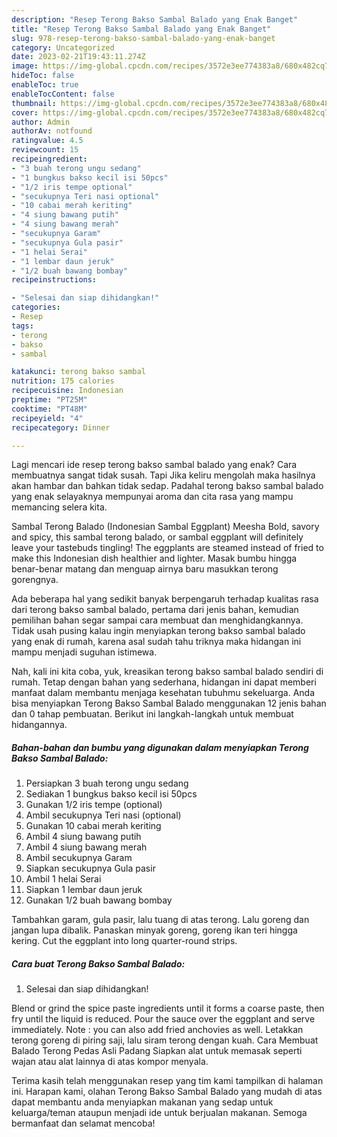 ```yaml
---
description: "Resep Terong Bakso Sambal Balado yang Enak Banget"
title: "Resep Terong Bakso Sambal Balado yang Enak Banget"
slug: 978-resep-terong-bakso-sambal-balado-yang-enak-banget
category: Uncategorized
date: 2023-02-21T19:43:11.274Z
image: https://img-global.cpcdn.com/recipes/3572e3ee774383a8/680x482cq70/terong-bakso-sambal-balado-foto-resep-utama.jpg
hideToc: false
enableToc: true
enableTocContent: false
thumbnail: https://img-global.cpcdn.com/recipes/3572e3ee774383a8/680x482cq70/terong-bakso-sambal-balado-foto-resep-utama.jpg
cover: https://img-global.cpcdn.com/recipes/3572e3ee774383a8/680x482cq70/terong-bakso-sambal-balado-foto-resep-utama.jpg
author: Admin
authorAv: notfound
ratingvalue: 4.5
reviewcount: 15
recipeingredient:
- "3 buah terong ungu sedang"
- "1 bungkus bakso kecil isi 50pcs"
- "1/2 iris tempe optional"
- "secukupnya Teri nasi optional"
- "10 cabai merah keriting"
- "4 siung bawang putih"
- "4 siung bawang merah"
- "secukupnya Garam"
- "secukupnya Gula pasir"
- "1 helai Serai"
- "1 lembar daun jeruk"
- "1/2 buah bawang bombay"
recipeinstructions:

- "Selesai dan siap dihidangkan!"
categories:
- Resep
tags:
- terong
- bakso
- sambal

katakunci: terong bakso sambal 
nutrition: 175 calories
recipecuisine: Indonesian
preptime: "PT25M"
cooktime: "PT48M"
recipeyield: "4"
recipecategory: Dinner

---
```



Lagi mencari ide resep terong bakso sambal balado yang enak? Cara membuatnya sangat tidak susah. Tapi Jika keliru mengolah maka hasilnya akan hambar dan bahkan tidak sedap. Padahal terong bakso sambal balado yang enak selayaknya mempunyai aroma dan cita rasa yang mampu memancing selera kita.


Sambal Terong Balado (Indonesian Sambal Eggplant) Meesha Bold, savory and spicy, this sambal terong balado, or sambal eggplant will definitely leave your tastebuds tingling! The eggplants are steamed instead of fried to make this Indonesian dish healthier and lighter. Masak bumbu hingga benar-benar matang dan menguap airnya baru masukkan terong gorengnya.

Ada beberapa hal yang sedikit banyak berpengaruh terhadap kualitas rasa dari terong bakso sambal balado, pertama dari jenis bahan, kemudian pemilihan bahan segar sampai cara membuat dan menghidangkannya. Tidak usah pusing kalau ingin menyiapkan terong bakso sambal balado yang enak di rumah, karena asal sudah tahu triknya maka hidangan ini mampu menjadi suguhan istimewa.


Nah, kali ini kita coba, yuk, kreasikan terong bakso sambal balado sendiri di rumah. Tetap dengan bahan yang sederhana, hidangan ini dapat memberi manfaat dalam membantu menjaga kesehatan tubuhmu sekeluarga. Anda bisa menyiapkan Terong Bakso Sambal Balado menggunakan 12 jenis bahan dan 0 tahap pembuatan. Berikut ini langkah-langkah untuk membuat hidangannya.

<!--inarticleads1-->

##### Bahan-bahan dan bumbu yang digunakan dalam menyiapkan Terong Bakso Sambal Balado:

1. Persiapkan 3 buah terong ungu sedang
1. Sediakan 1 bungkus bakso kecil isi 50pcs
1. Gunakan 1/2 iris tempe (optional)
1. Ambil secukupnya Teri nasi (optional)
1. Gunakan 10 cabai merah keriting
1. Ambil 4 siung bawang putih
1. Ambil 4 siung bawang merah
1. Ambil secukupnya Garam
1. Siapkan secukupnya Gula pasir
1. Ambil 1 helai Serai
1. Siapkan 1 lembar daun jeruk
1. Gunakan 1/2 buah bawang bombay


Tambahkan garam, gula pasir, lalu tuang di atas terong. Lalu goreng dan jangan lupa dibalik. Panaskan minyak goreng, goreng ikan teri hingga kering. Cut the eggplant into long quarter-round strips. 

<!--inarticleads2-->

##### Cara buat Terong Bakso Sambal Balado:


1. Selesai dan siap dihidangkan!

Blend or grind the spice paste ingredients until it forms a coarse paste, then fry until the liquid is reduced. Pour the sauce over the eggplant and serve immediately. Note : you can also add fried anchovies as well. Letakkan terong goreng di piring saji, lalu siram terong dengan kuah. Cara Membuat Balado Terong Pedas Asli Padang Siapkan alat untuk memasak seperti wajan atau alat lainnya di atas kompor menyala. 

Terima kasih telah menggunakan resep yang tim kami tampilkan di halaman ini. Harapan kami, olahan Terong Bakso Sambal Balado yang mudah di atas dapat membantu anda menyiapkan makanan yang sedap untuk keluarga/teman ataupun menjadi ide untuk berjualan makanan. Semoga bermanfaat dan selamat mencoba!
